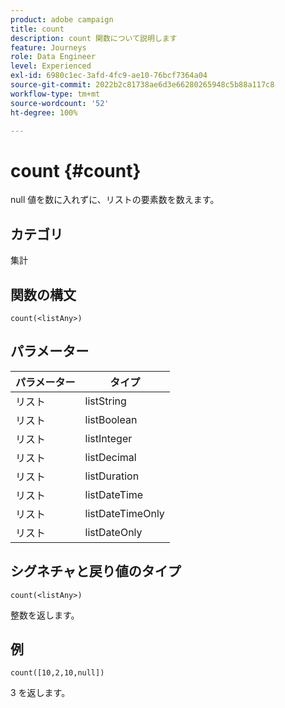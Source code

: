 ```yaml
---
product: adobe campaign
title: count
description: count 関数について説明します
feature: Journeys
role: Data Engineer
level: Experienced
exl-id: 6980c1ec-3afd-4fc9-ae10-76bcf7364a04
source-git-commit: 2022b2c81738ae6d3e66280265948c5b88a117c8
workflow-type: tm+mt
source-wordcount: '52'
ht-degree: 100%

---
```


# count {#count}

null 値を数に入れずに、リストの要素数を数えます。

## カテゴリ

集計

## 関数の構文

`count(<listAny>)`

## パラメーター

| パラメーター | タイプ |
|-----------|------------------|
| リスト | listString |
| リスト | listBoolean |
| リスト | listInteger |
| リスト | listDecimal |
| リスト | listDuration |
| リスト | listDateTime |
| リスト | listDateTimeOnly |
| リスト | listDateOnly |

## シグネチャと戻り値のタイプ

`count(<listAny>)`

整数を返します。

## 例

`count([10,2,10,null])`

3 を返します。
